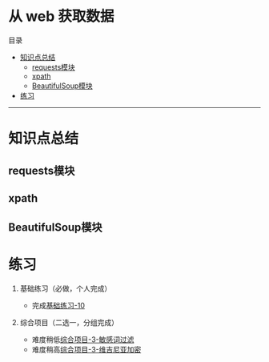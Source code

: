 # 从 web 获取数据
目录
- [知识点总结](#知识点总结)
    - [requests模块](#requests模块)
    - [xpath](#xpath)
    - [BeautifulSoup模块](#BeautifulSoup模块)
- [练习](#练习)
---
# 知识点总结

## requests模块

## xpath

## BeautifulSoup模块

# 练习
1. 基础练习（必做，个人完成）

    - 完成[基础练习-10](/python/lab/lab-10.md)


2. 综合项目（二选一，分组完成）
    - 难度稍低[综合项目-3-敏感词过滤](/python/problem/problem-3-filter.md)
    - 难度稍高[综合项目-3-维吉尼亚加密](/python/problem/problem-3-vigenere.md)

